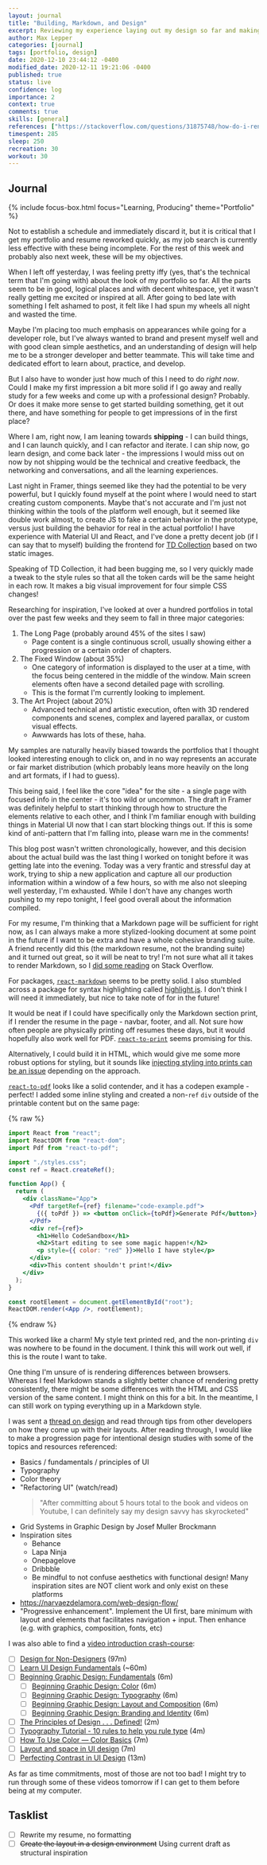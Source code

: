 ```yaml
---
layout: journal
title: "Building, Markdown, and Design"
excerpt: Reviewing my experience laying out my design so far and making a decision that might work out or end up being a... learning opportunity, and compiling resources on learning design and rendering Markdown.
author: Max Lepper
categories: [journal]
tags: [portfolio, design]
date: 2020-12-10 23:44:12 -0400
modified_date: 2020-12-11 19:21:06 -0400
published: true
status: live
confidence: log
importance: 2
context: true
comments: true
skills: [general]
references: ["https://stackoverflow.com/questions/31875748/how-do-i-render-markdown-from-a-react-component","https://github.com/remarkjs/react-markdown","https://github.com/highlightjs/highlight.js","https://github.com/gregnb/react-to-print","https://stackoverflow.com/questions/44989119/generating-a-pdf-file-from-react-components","https://react-pdf.org/advanced#on-the-fly-rendering","https://github.com/ivmarcos/react-to-pdf","https://www.reddit.com/r/web_design/comments/k9yyzq/how_do_you_guys_go_about_designing_webpages_i_see/","http://dylanbritz.com/post/web-developer-roadmap-for-2021"]
timespent: 285
sleep: 250
recreation: 30
workout: 30
---
```


## Journal

{% include focus-box.html focus="Learning, Producing" theme="Portfolio" %}

Not to establish a schedule and immediately discard it, but it is critical that I get my portfolio and resume reworked quickly, as my job search is currently less effective with these being incomplete. For the rest of this week and probably also next week, these will be my objectives.

When I left off yesterday, I was feeling pretty iffy (yes, that's the technical term that I'm going with) about the look of my portfolio so far. All the parts seem to be in good, logical places and with decent whitespace, yet it wasn't really getting me excited or inspired at all. After going to bed late with something I felt ashamed to post, it felt like I had spun my wheels all night and wasted the time.

Maybe I'm placing too much emphasis on appearances while going for a developer role, but I've always wanted to brand and present myself well and with good clean simple aesthetics, and an understanding of design will help me to be a stronger developer and better teammate. This will take time and dedicated effort to learn about, practice, and develop.

But I also have to wonder just how much of this I need to do _right now_. Could I make my first impression a bit more solid if I go away and really study for a few weeks and come up with a professional design? Probably. Or does it make more sense to get started building something, get it out there, and have something for people to get impressions of in the first place?

Where I am, right now, I am leaning towards **shipping** - I can build things, and I can launch quickly, and I can refactor and iterate. I can ship now, go learn design, and come back later - the impressions I would miss out on now by not shipping would be the technical and creative feedback, the networking and conversations, and all the learning experiences.

Last night in Framer, things seemed like they had the potential to be very powerful, but I quickly found myself at the point where I would need to start creating custom components. Maybe that's not accurate and I'm just not thinking within the tools of the platform well enough, but it seemed like double work almost, to create JS to fake a certain behavior in the prototype, versus just building the behavior for real in the actual portfolio! I have experience with Material UI and React, and I've done a pretty decent job (if I can say that to myself) building the frontend for [TD Collection](https://tdcollection.net/) based on two static images.

Speaking of TD Collection, it had been bugging me, so I very quickly made a tweak to the style rules so that all the token cards will be the same height in each row. It makes a big visual improvement for four simple CSS changes!

Researching for inspiration, I've looked at over a hundred portfolios in total over the past few weeks and they seem to fall in three major categories:

1. The Long Page (probably around 45% of the sites I saw)
   - Page content is a single continuous scroll, usually showing either a progression or a certain order of chapters.
2. The Fixed Window (about 35%)
   - One category of information is displayed to the user at a time, with the focus being centered in the middle of the window. Main screen elements often have a second detailed page with scrolling.
   - This is the format I'm currently looking to implement.
3. The Art Project (about 20%)
   - Advanced technical and artistic execution, often with 3D rendered components and scenes, complex and layered parallax, or custom visual effects.
   - Awwwards has lots of these, haha.

My samples are naturally heavily biased towards the portfolios that I thought looked interesting enough to click on, and in no way represents an accurate or fair market distribution (which probably leans more heavily on the long and art formats, if I had to guess).

This being said, I feel like the core "idea" for the site - a single page with focused info in the center - it's too wild or uncommon. The draft in Framer was definitely helpful to start thinking through how to structure the elements relative to each other, and I think I'm familiar enough with building things in Material UI now that I can start blocking things out. If this is some kind of anti-pattern that I'm falling into, please warn me in the comments!

This blog post wasn't written chronologically, however, and this decision about the actual build was the last thing I worked on tonight before it was getting late into the evening. Today was a very frantic and stressful day at work, trying to ship a new application and capture all our production information within a window of a few hours, so with me also not sleeping well yesterday, I'm exhausted. While I don't have any changes worth pushing to my repo tonight, I feel good overall about the information compiled.

For my resume, I'm thinking that a Markdown page will be sufficient for right now, as I can always make a more stylized-looking document at some point in the future if I want to be extra and have a whole cohesive branding suite. A friend recently did this (the markdown resume, not the branding suite) and it turned out great, so it will be neat to try! I'm not sure what all it takes to render Markdown, so I [did some reading]({{page.references[0]}}) on Stack Overflow.

For packages, [`react-markdown`]({{page.references[1]}}) seems to be pretty solid. I also stumbled across a package for syntax highlighting called [highlight.js]({{page.references[2]}}). I don't think I will need it immediately, but nice to take note of for in the future!

It would be neat if I could have specifically only the Markdown section print, if I render the resume in the page - navbar, footer, and all. Not sure how often people are physically printing off resumes these days, but it would hopefully also work well for PDF. [`react-to-print`]({{page.references[3]}}) seems promising for this.

Alternatively, I could build it in HTML, which would give me some more robust options for styling, but it sounds like [injecting styling into prints can be an issue]({{page.references[4]}}) depending on the approach.

[`react-to-pdf`]({{page.references[6]}}) looks like a solid contender, and it has a codepen example - perfect! I added some inline styling and created a non-`ref` `div` outside of the printable content but on the same page:

{% raw %}

```jsx
import React from "react";
import ReactDOM from "react-dom";
import Pdf from "react-to-pdf";

import "./styles.css";
const ref = React.createRef();

function App() {
  return (
    <div className="App">
      <Pdf targetRef={ref} filename="code-example.pdf">
        {({ toPdf }) => <button onClick={toPdf}>Generate Pdf</button>}
      </Pdf>
      <div ref={ref}>
        <h1>Hello CodeSandbox</h1>
        <h2>Start editing to see some magic happen!</h2>
        <p style={{ color: "red" }}>Hello I have style</p>
      </div>
      <div>This content shouldn't print!</div>
    </div>
  );
}

const rootElement = document.getElementById("root");
ReactDOM.render(<App />, rootElement);
```

{% endraw %}

This worked like a charm! My style text printed red, and the non-printing `div` was nowhere to be found in the document. I think this will work out well, if this is the route I want to take.

One thing I'm unsure of is rendering differences between browsers. Whereas I feel Markdown stands a slightly better chance of rendering pretty consistently, there might be some differences with the HTML and CSS version of the same content. I might think on this for a bit. In the meantime, I can still work on typing everything up in a Markdown style.

I was sent a [thread on design]({{page.references[7]}}) and read through tips from other developers on how they come up with their layouts. After reading through, I would like to make a progression page for intentional design studies with some of the topics and resources referenced:

- Basics / fundamentals / principles of UI
- Typography
- Color theory
- "Refactoring UI" (watch/read)
  > "After committing about 5 hours total to the book and videos on Youtube, I can definitely say my design savvy has skyrocketed"
- Grid Systems in Graphic Design by Josef Muller Brockmann
- Inspiration sites
  - Behance
  - Lapa Ninja
  - Onepagelove
  - Dribbble
  - Be mindful to not confuse aesthetics with functional design! Many inspiration sites are NOT client work and only exist on these platforms
- <https://narvaezdelamora.com/web-design-flow/>
- "Progressive enhancement". Implement the UI first, bare minimum with layout and elements that facilitates navigation + input. Then enhance (e.g. with graphics, composition, fonts, etc)

I was also able to find a [video introduction crash-course]({{page.references[8]}}):

- [ ] [Design for Non-Designers](https://www.youtube.com/watch?v=ZbrzdMaumNk) (97m)
- [ ] [Learn UI Design Fundamentals](https://scrimba.com/learn/design) (~60m)
- [ ] [Beginning Graphic Design: Fundamentals](https://www.youtube.com/watch?v=YqQx75OPRa0) (6m)
  - [ ] [Beginning Graphic Design: Color](https://www.youtube.com/watch?v=_2LLXnUdUIc) (6m)
  - [ ] [Beginning Graphic Design: Typography](https://www.youtube.com/watch?v=sByzHoiYFX0) (6m)
  - [ ] [Beginning Graphic Design: Layout and Composition](https://www.youtube.com/watch?v=a5KYlHNKQB8) (6m)
  - [ ] [Beginning Graphic Design: Branding and Identity](https://www.youtube.com/watch?v=l-S2Y3SF3mM) (6m)
- [ ] [The Principles of Design . . . Defined!](https://www.youtube.com/watch?v=k1npitnxdQs) (2m)
- [ ] [Typography Tutorial - 10 rules to help you rule type](https://www.youtube.com/watch?v=QrNi9FmdlxY) (4m)
- [ ] [How To Use Color — Color Basics](https://www.youtube.com/watch?v=QkCVrNoqcBU) (7m)
- [ ] [Layout and space in UI design](https://www.youtube.com/watch?v=WOagiK0itaw) (7m)
- [ ] [Perfecting Contrast in UI Design](https://www.youtube.com/watch?v=UWr-HAamc70) (13m)

As far as time commitments, most of those are not too bad! I might try to run through some of these videos tomorrow if I can get to them before being at my computer.

## Tasklist

- [ ] Rewrite my resume, no formatting
- [ ] ~~Create the layout in a design environment~~ Using current draft as structural inspiration
